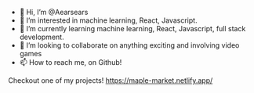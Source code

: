 - 👋 Hi, I’m @Aearsears
- 👀 I’m interested in machine learning, React, Javascript.
- 🌱 I’m currently learning machine learning, React, Javascript, full stack development.
- 💞️ I’m looking to collaborate on anything exciting and involving video games
- 📫 How to reach me, on Github!

Checkout one of my projects! https://maple-market.netlify.app/
<!---
Aearsears/Aearsears is a ✨ special ✨ repository because its `README.md` (this file) appears on your GitHub profile.
You can click the Preview link to take a look at your changes.
--->

